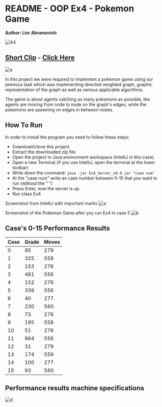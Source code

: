 # README - OOP Ex4 - Pokemon Game

**Author: Lior Abramovich**

![A4](https://media.sketchfab.com/models/befc8f22e2bc4f3185ed638a0beae46d/thumbnails/54f623d8a5d94fdfa1a300edc120ba99/d68fb0040eab431fb7c5cc51676aa303.jpeg)

## [Short Clip](https://www.youtube.com/watch?v=2zmvORdYFlE) - [Click Here](https://www.youtube.com/watch?v=2zmvORdYFlE)
![a](https://media.giphy.com/media/kGmwAs8lij54jEx4GJ/giphy.gif)

In this project we were required to implement a pokemon game using our previous task which was implementing directed weighted graph, graphic representation of the graph as well as various applicable algorithms.

The game is about agents catching as many pokemons as possible, the agents are moving from node to node on the graph's edges, while the pokemons are spawning on edges in between nodes.

## How To Run

In order to install the program you need to follow these steps:

- Download/clone this project.
- Extract the downloaded zip file.
- Open the project in Java environment workspace (IntelliJ in this case).
- Open a new Terminal (if you use IntelliJ, open the terminal at the lower toolbar)
- Write down the command: `java -jar Ex4_Server_v0.0.jar "case num"`
- At the "case num" write an case number between 0-15 that you want to run (without the " ")
- Press Enter, now the server is up.
- Run class Ex4

Screenshot from IntelliJ with important marks
![a](https://i.imgur.com/twfMfxG.png)

Screenshot of the Pokemon Game after you run Ex4 in case 5
![b](https://i.imgur.com/742ZRYa.png)


## Case's 0-15 Performance Results
Case|	Grade|Moves
| ------ | ------ | ------ |
0|85|279
1|325|558
2|153|276
3|481|556
4|152|276
5|339|556
6|40|277
7|230|560
8|73|276
9|195|558
10|51|276
11|864|556
12|31|279
13|174|559
14|100|277
15|93|560

## Performance results machine specifications
![d](https://i.imgur.com/K1YtotV.png)

